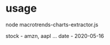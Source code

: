 # usage
node macrotrends-charts-extractor.js <stock> <date>

stock - amzn, aapl ...
date - 2020-05-16
